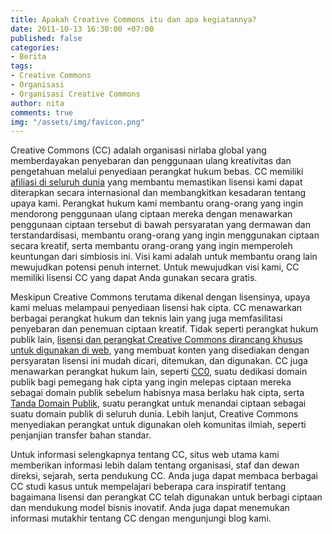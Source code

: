 ```yaml
---
title: Apakah Creative Commons itu dan apa kegiatannya?
date: 2011-10-13 16:30:00 +07:00
published: false
categories:
- Berita
tags:
- Creative Commons
- Organisasi
- Organisasi Creative Commons
author: nita
comments: true
img: "/assets/img/favicon.png"
---
```


Creative Commons (CC) adalah organisasi nirlaba global yang memberdayakan penyebaran dan penggunaan ulang kreativitas dan pengetahuan melalui penyediaan perangkat hukum bebas. CC memiliki [afiliasi di seluruh dunia](http://creativecommons.org/international/) yang membantu memastikan lisensi kami dapat diterapkan secara internasional dan membangkitkan kesadaran tentang upaya kami. Perangkat hukum kami membantu orang-orang yang ingin mendorong penggunaan ulang ciptaan mereka dengan menawarkan penggunaan ciptaan tersebut di bawah persyaratan yang dermawan dan terstandardisasi, membantu orang-orang yang ingin menggunakan ciptaan secara kreatif, serta membantu orang-orang yang ingin memperoleh keuntungan dari simbiosis ini. Visi kami adalah untuk membantu orang lain mewujudkan potensi penuh internet. Untuk mewujudkan visi kami, CC memiliki lisensi CC yang dapat Anda gunakan secara gratis.

Meskipun Creative Commons terutama dikenal dengan lisensinya, upaya kami meluas melampaui penyediaan lisensi hak cipta. CC menawarkan berbagai perangkat hukum dan teknis lain yang juga memfasilitasi penyebaran dan penemuan ciptaan kreatif. Tidak seperti perangkat hukum publik lain, [lisensi dan perangkat Creative Commons dirancang khusus untuk digunakan di web](http://wiki.creativecommons.or.id/FAQ#Technical_Questions_2), yang membuat konten yang disediakan dengan persyaratan lisensi ini mudah dicari, ditemukan, dan digunakan. CC juga menawarkan perangkat hukum lain, seperti [CC0](http://creativecommons.org/choose/zero/), suatu dedikasi domain publik bagi pemegang hak cipta yang ingin melepas ciptaan mereka sebagai domain publik sebelum habisnya masa berlaku hak cipta, serta [Tanda Domain Publik](http://creativecommons.org/publicdomain/mark/1.0), suatu perangkat untuk menandai ciptaan sebagai suatu domain publik di seluruh dunia. Lebih lanjut, Creative Commons menyediakan perangkat untuk digunakan oleh komunitas ilmiah, seperti penjanjian transfer bahan standar.

Untuk informasi selengkapnya tentang CC, situs web utama kami memberikan informasi lebih dalam tentang organisasi, staf dan dewan direksi, sejarah, serta pendukung CC. Anda juga dapat membaca berbagai CC studi kasus untuk mempelajari beberapa cara inspiratif tentang bagaimana lisensi dan perangkat CC telah digunakan untuk berbagi ciptaan dan mendukung model bisnis inovatif. Anda juga dapat menemukan informasi mutakhir tentang CC dengan mengunjungi blog kami.
